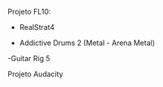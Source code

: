 Projeto FL10:

- RealStrat4 

- Addictive Drums 2 (Metal - Arena Metal)

-Guitar Rig 5


Projeto Audacity